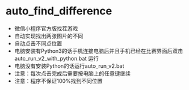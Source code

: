 # auto_find_difference
- 微信小程序官方版找茬游戏
- 自动实现找出两张图片的不同
- 自动点击不同点位置
- 电脑安装有Python3的话手机连接电脑后并且手机已经在比赛界面后双击auto_run_v2_with_python.bat 运行
- 电脑没有安装Python的话运行auto_run_v2.bat
- 注意：每次点击完成后需要按电脑上的任意键继续
- 注意：程序不保证100%找到不同位置
